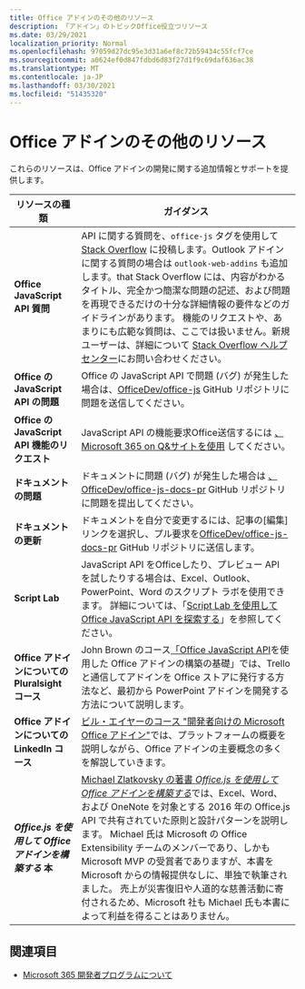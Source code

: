 ```yaml
---
title: Office アドインのその他のリソース
description: 「アドイン」のトピックOffice役立つリソース
ms.date: 03/29/2021
localization_priority: Normal
ms.openlocfilehash: 97059d27dc95e3d31a6ef8c72b59434c55fcf7ce
ms.sourcegitcommit: a0624ef0d847fdbd6d83f27d1f9c69daf636ac38
ms.translationtype: MT
ms.contentlocale: ja-JP
ms.lasthandoff: 03/30/2021
ms.locfileid: "51435320"
---
```

# <a name="office-add-ins-additional-resources"></a>Office アドインのその他のリソース

これらのリソースは、Office アドインの開発に関する追加情報とサポートを提供します。

|**リソースの種類**|**ガイダンス**|
|-----------------|------------|
|**Office JavaScript API 質問** | API に関する質問を、`office-js` タグを使用して [Stack Overflow](https://stackoverflow.com/questions/tagged/office-js) に投稿します。Outlook アドインに関する質問の場合は `outlook-web-addins` も追加します。that Stack Overflow には、内容がわかるタイトル、完全かつ簡潔な問題の記述、および問題を再現できるだけの十分な詳細情報の要件などのガイドラインがあります。 機能のリクエストや、あまりにも広範な質問は、ここでは扱いません。新規ユーザーは、詳細について [Stack Overflow ヘルプ センター](https://stackoverflow.com/help/how-to-ask)にお問い合わせください。|
|**Office の JavaScript API の問題**| Office の JavaScript API で問題 (バグ) が発生した場合は、<a href="https://github.com/officedev/office-js/issues" target="_blank">OfficeDev/office-js</a> GitHub リポジトリに問題を送信してください。|
|**Office の JavaScript API 機能のリクエスト**| JavaScript API の機能要求Office送信するには [、Microsoft 365 on Q&サイトを使用](/answers/products/m365) してください。|
|**ドキュメントの問題**| ドキュメントに問題 (バグ) が発生した場合は <a href="https://github.com/officedev/office-js-docs-pr/issues" target="_blank">、OfficeDev/office-js-docs-pr</a> GitHub リポジトリに問題を提出してください。|
|**ドキュメントの更新**| ドキュメントを自分で変更するには、記事の[編集] リンクを選択し、プル要求を<a href="https://github.com/officedev/office-js-docs-pr" target="_blank">OfficeDev/office-js-docs-pr</a> GitHub リポジトリに送信します。|
|**Script Lab**| JavaScript API をOfficeしたり、プレビュー API を試したりする場合は、Excel、Outlook、PowerPoint、Word のスクリプト ラボを使用できます。 詳細については、「[Script Lab を使用して Office JavaScript API を探索する](../overview/explore-with-script-lab.md)」を参照してください。 |
|**Office アドインについての Pluralsight コース**| John Brown のコース<a href="https://www.pluralsight.com/courses/build-office-addins-js-api" target="_blank">「Office JavaScript API</a>を使用した Office アドインの構築の基礎」では、Trello と通信してアドインを Office ストアに発行する方法など、最初から PowerPoint アドインを開発する方法について説明します。|
|**Office アドインについての LinkedIn コース**| <a href="https://www.linkedin.com/learning/microsoft-office-add-ins-for-developers/microsoft-office-add-ins?u=3322">ビル・エイヤーのコース "開発者向けの Microsoft Office アドイン"</a>では、プラットフォームの概要を説明しながら、Office アドインの主要概念の多くを解説していきます。|
|***Office.js を使用して Office アドインを構築する* 本**| <a href="https://leanpub.com/buildingofficeaddins">Michael Zlatkovsky の著書 *Office.js を使用して Office アドインを構築する*</a>では、Excel、Word、および OneNote を対象とする 2016 年の Office.js API で共有されていた原則と設計パターンを説明します。 Michael 氏は Microsoft の Office Extensibility チームのメンバーであり、しかも Microsoft MVP の受賞者でありますが、本書を Microsoft からの情報提供なしに、単独で執筆されました。 売上が災害復旧や人道的な慈善活動に寄付されるため、Microsoft 社も Michael 氏も本書によって利益を得ることはありません。|

## <a name="see-also"></a>関連項目
- [Microsoft 365 開発者プログラムについて](https://developer.microsoft.com/microsoft-365/dev-program)